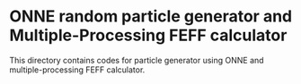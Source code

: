 # ONNE random particle generator and Multiple-Processing FEFF calculator
This directory contains codes for particle generator using ONNE and multiple-processing FEFF calculator.

